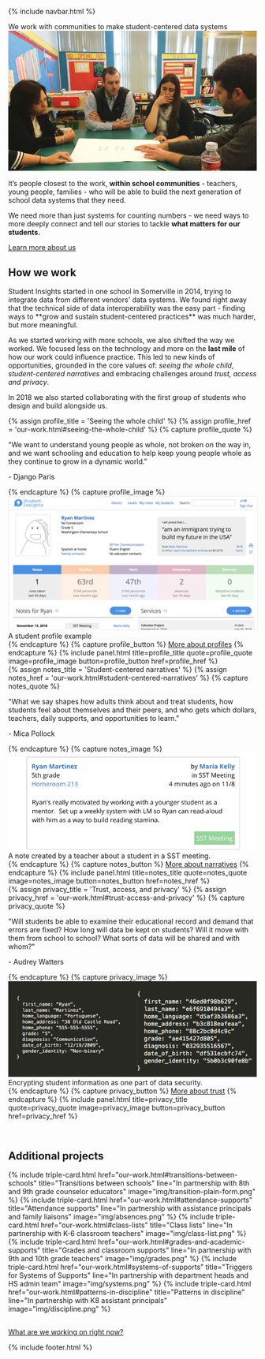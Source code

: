 {% include navbar.html %}

<section>
  <div class="Home-title">We work with communities to make student-centered data systems</div>
  <div class="Home-container">
    <div class="Home-image-container">
        <a href="img/teachers-working.jpg" data-lightbox="teachers-working"> <img src="img/teachers-working.jpg" alt="Teachers working together" class="Home-image" /> </a>
    </div>
    <div class="Home-text">
      <div>
        <p>It’s people closest to the work, <b>within school communities</b> - teachers, young people, families - who will be able to build the next generation of school data systems that they need.</p>
        <p>We need more than just systems for counting numbers - we need ways to more deeply connect and tell our stories to tackle <b>what matters for our students.</b></p>
      </div>
      <div>
        <a href="about-us.html" class="btn Home-main-button">Learn more about us</a>
      </div>
    </div>
  </div>
</section>

<h2 style="margin-top: 30px;">How we work</h2>
Student Insights started in one school in Somerville in 2014, trying to integrate data from different vendors' data systems.  We found right away that the technical side of data interoperability was the easy part - finding ways to **grow and sustain student-centered practices** was much harder, but more meaningful.

As we started working with more schools, we also shifted the way we worked.  We focused less on the technology and more on the **last mile** of how our work could influence practice.  This led to new kinds of opportunities, grounded in the core values of: *seeing the whole child*, *student-centered narratives* and embracing challenges around *trust, access and privacy*.

In 2018 we also started collaborating with the first group of students who design and build alongside us.

<section>
  {% assign profile_title = 'Seeing the whole child' %}
  {% assign profile_href = 'our-work.html#seeing-the-whole-child' %}
  {% capture profile_quote %}
    <p>"We want to understand young people as whole, not broken on the way in, and we want schooling and education to help keep young people whole as they continue to grow in a dynamic world."<div>- Django Paris</div></p>
  {% endcapture %}
  {% capture profile_image %}
    <img src="img/profile-2.png" alt="A student profile example" style="border: 1px solid #eee;" />
      <div class="Home-image-caption">
        A student profile example
      </div>
  {% endcapture %}
  {% capture profile_button %}
    <a href="{{profile_href}}" class="btn">More about profiles</a>
  {% endcapture %}
  {% include panel.html title=profile_title quote=profile_quote image=profile_image button=profile_button href=profile_href %}
</section>

<section>
  {% assign notes_title = 'Student-centered narratives' %}
  {% assign notes_href = 'our-work.html#student-centered-narratives' %}
  {% capture notes_quote %}
    <p>"What we say shapes how adults think about and treat students, how students feel about themselves and their peers, and who gets which dollars, teachers, daily supports, and opportunities to learn."<div class="Home-quoted-person">- Mica Pollock</div></p>
  {% endcapture %}
  {% capture notes_image %}
    <img src="img/feed-simple.png" alt="A note about Ryan Martinez in 5th grade by Maria Kelly in SST Meeting 4 minutes ago on 11/8: &quot;Ryan's really motivated by working with a younger student as a mentor. Set up a weekly system with LM so he read with as a way to build reading stamina.&quot;"/>
      <div class="Home-image-caption">
        A note created by a teacher about a student in a SST meeting.
      </div>
  {% endcapture %}
  {% capture notes_button %}
    <a href="{{notes_href}}" class="btn">More about narratives</a>
  {% endcapture %}
  {% include panel.html title=notes_title quote=notes_quote image=notes_image button=notes_button href=notes_href %}
</section>

<section>
  {% assign privacy_title = 'Trust, access, and privacy' %}
  {% assign privacy_href = 'our-work.html#trust-access-and-privacy' %}
  {% capture privacy_quote %}
    <p>"Will students be able to examine their educational record and demand that errors are fixed?  How long will data be kept on students? Will it move with them from school to school?  What sorts of data will be shared and with whom?"<div class="Home-quoted-person">- Audrey Watters</div></p>
  {% endcapture %}
  {% capture privacy_image %}
    <div>
      <img src="img/data.png" alt="Sensitive encrypted information of a student to secure the student's safety."/>
      <div class="Home-image-caption">
        Encrypting student information as one part of data security.
      </div>
    </div>
  {% endcapture %}
  {% capture privacy_button %}
    <a href="{{privacy_href}}" class="btn">More about trust</a>
  {% endcapture %}
  {% include panel.html title=privacy_title quote=privacy_quote image=privacy_image button=privacy_button href=privacy_href %}
</section>

<section style="margin-top: 60px; margin-bottom: 30px;">
  <h2>Additional projects</h2>
  <div class="TripleCard-row">
    {% include triple-card.html href="our-work.html#transitions-between-schools" title="Transitions between schools" line="In partnership with 8th and 9th grade counselor educators" image="img/transition-plain-form.png" %}
    {% include triple-card.html href="our-work.html#attendance-supports" title="Attendance supports" line="In partnership with assistance principals and family liaisons" image="img/absences.png" %}
    {% include triple-card.html href="our-work.html#class-lists" title="Class lists" line="In partnership with K-6 classroom teachers" image="img/class-list.png" %}
  </div>
  <div class="TripleCard-row">
    {% include triple-card.html href="our-work.html#grades-and-academic-supports" title="Grades and classroom supports" line="In partnership with 9th and 10th grade teachers" image="img/grades.png" %}
    {% include triple-card.html href="our-work.html#systems-of-supports" title="Triggers for Systems of Supports" line="In partnership with department heads and HS admin team" image="img/systems.png" %}
    {% include triple-card.html href="our-work.html#patterns-in-discipline" title="Patterns in discipline" line="In partnership with K8 assistant principals" image="img/discipline.png" %}
  </div>
</section>

<a href="updates.html" class="btn">What are we working on right now?</a>

{% include footer.html %}